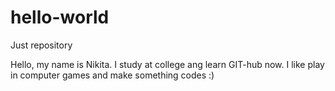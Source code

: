 # hello-world
Just repository

Hello, my name is Nikita. I study at college ang learn GIT-hub now.
I like play in computer games and make something codes :)

